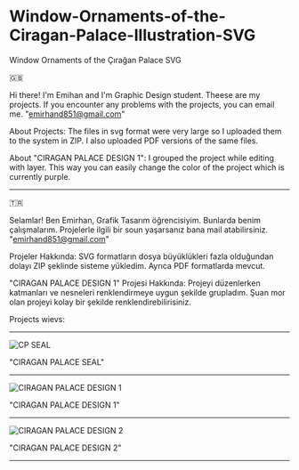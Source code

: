 # Window-Ornaments-of-the-Ciragan-Palace-Illustration-SVG
Window Ornaments of the Çırağan Palace SVG

🇬🇧

Hi there!
I'm Emihan and I'm Graphic Design student. Theese are my projects. 
If you encounter any problems with the projects, you can email me. "emirhand851@gmail.com"

About Projects:
The files in svg format were very large so I uploaded them to the system in ZIP. I also uploaded PDF versions of the same files.

About "CIRAGAN PALACE DESIGN 1":
I grouped the project while editing with layer. This way you can easily change the color of the project which is currently purple.

*********************************

:tr:

Selamlar!
Ben Emirhan, Grafik Tasarım öğrencisiyim. Bunlarda benim çalışmalarım.
Projelerle ilgili bir soun yaşarsanız bana mail atabilirsiniz. "emirhand851@gmail.com"

Projeler Hakkında:
SVG formatların dosya büyüklükleri fazla olduğundan dolayı ZIP şeklinde sisteme yükledim. Ayrıca PDF formatlarda mevcut.

"CIRAGAN PALACE DESIGN 1" Projesi Hakkında:
Projeyi düzenlerken katmanları ve nesneleri renklendirmeye uygun şekilde grupladım. Şuan mor olan projeyi kolay bir şekilde renklendirebilirisiniz.



Projects wievs:
*********************************
![CP SEAL](https://github.com/user-attachments/assets/21e2dc8c-5b91-43d6-a2c5-c57b1446060f)

"CIRAGAN PALACE SEAL"
*********************************
![CIRAGAN PALACE DESIGN 1](https://github.com/user-attachments/assets/fa6039ae-1daa-47c1-b092-745964abfcf8)

"CIRAGAN PALACE DESIGN 1"
*********************************
![CIRAGAN PALACE DESIGN 2](https://github.com/user-attachments/assets/b9ae5df7-baac-4fc1-be01-28b060ed2397)

"CIRAGAN PALACE DESIGN 2"
*********************************
